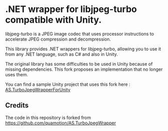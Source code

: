 # .NET wrapper for libjpeg-turbo compatible with Unity.

libjpeg-turbo is a JPEG image codec that uses processor instructions to accelerate JPEG compression
and decompression.

This library provides .NET wrappers for libjpeg-turbo, allowing you to use it from any .NET language,
such as C# and also in Unity.

The original library has some difficulties to be used in Unity because of missing dependencies. This fork proposes an implementation that no longer uses them.

You can find a sample Unity project that uses this fork here : [AS.TurboJpegWrapperForUnity](https://github.com/Sklinay/AS.TurboJpegWrapperForUnity)

## Credits
The code in this repository is forked from https://github.com/quamotion/AS.TurboJpegWrapper